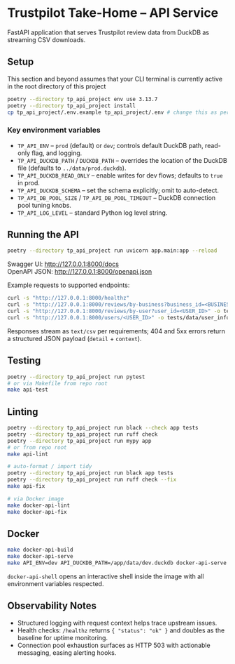 # Trustpilot Take-Home – API Service

FastAPI application that serves Trustpilot review data from DuckDB as streaming CSV downloads.

## Setup

This section and beyond assumes that your CLI terminal is currently active in the root directory of this project

```bash
poetry --directory tp_api_project env use 3.13.7
poetry --directory tp_api_project install
cp tp_api_project/.env.example tp_api_project/.env # change this as per your environment needs
```

### Key environment variables

- `TP_API_ENV` – `prod` (default) or `dev`; controls default DuckDB path, read-only flag, and logging.
- `TP_API_DUCKDB_PATH` / `DUCKDB_PATH` – overrides the location of the DuckDB file (defaults to `../data/prod.duckdb`).
- `TP_API_DUCKDB_READ_ONLY` – enable writes for dev flows; defaults to `true` in prod.
- `TP_API_DUCKDB_SCHEMA` – set the schema explicitly; omit to auto-detect.
- `TP_API_DB_POOL_SIZE` / `TP_API_DB_POOL_TIMEOUT` – DuckDB connection pool tuning knobs.
- `TP_API_LOG_LEVEL` – standard Python log level string.

## Running the API

```bash
poetry --directory tp_api_project run uvicorn app.main:app --reload
```

Swagger UI: http://127.0.0.1:8000/docs  
OpenAPI JSON: http://127.0.0.1:8000/openapi.json

Example requests to supported endpoints:

```bash
curl -s "http://127.0.0.1:8000/healthz"
curl -s "http://127.0.0.1:8000/reviews/by-business?business_id=<BUSINESS_ID>" -o tests/data/business.csv
curl -s "http://127.0.0.1:8000/reviews/by-user?user_id=<USER_ID>" -o tests/data/user_reviews.csv
curl -s "http://127.0.0.1:8000/users/<USER_ID>" -o tests/data/user_info.csv
```

Responses stream as `text/csv` per requirements; 404 and 5xx errors return a structured JSON payload (`detail` + `context`).

## Testing

```bash
poetry --directory tp_api_project run pytest
# or via Makefile from repo root
make api-test
```

## Linting

```bash
poetry --directory tp_api_project run black --check app tests
poetry --directory tp_api_project run ruff check
poetry --directory tp_api_project run mypy app
# or from repo root
make api-lint

# auto-format / import tidy
poetry --directory tp_api_project run black app tests
poetry --directory tp_api_project run ruff check --fix
make api-fix

# via Docker image
make docker-api-lint
make docker-api-fix
```

## Docker

```bash
make docker-api-build
make docker-api-serve
make API_ENV=dev API_DUCKDB_PATH=/app/data/dev.duckdb docker-api-serve
```

`docker-api-shell` opens an interactive shell inside the image with all environment variables respected.

## Observability Notes

- Structured logging with request context helps trace upstream issues.
- Health checks: `/healthz` returns `{ "status": "ok" }` and doubles as the baseline for uptime monitoring.
- Connection pool exhaustion surfaces as HTTP 503 with actionable messaging, easing alerting hooks.
